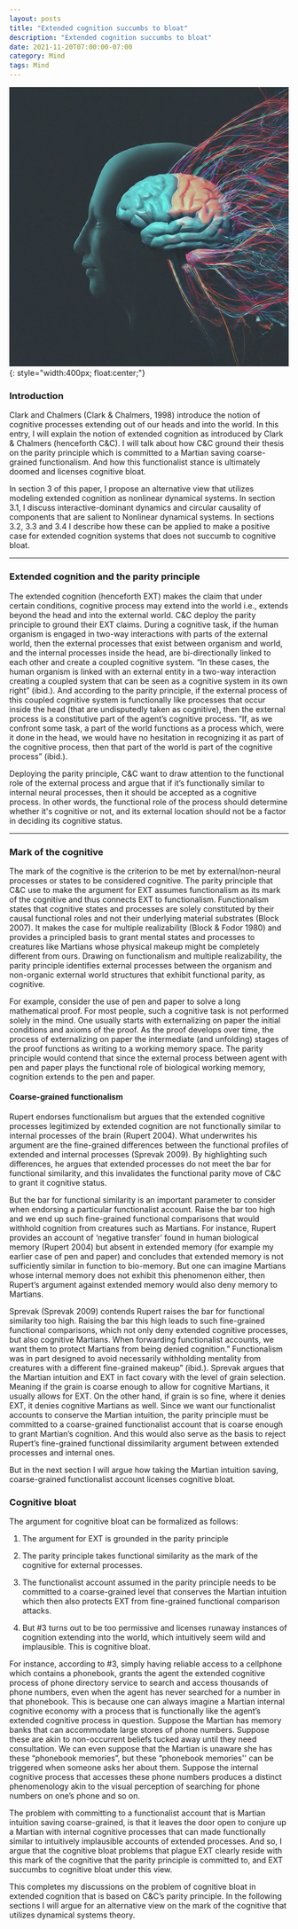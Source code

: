 ```yaml
---
layout: posts
title: "Extended cognition succumbs to bloat"
description: "Extended cognition succumbs to bloat"
date: 2021-11-20T07:00:00-07:00
category: Mind
tags: Mind
---
```

![TE image](/images/extendedcog.jfif){: style="width:400px; float:center;"}

### Introduction
Clark and Chalmers (Clark & Chalmers, 1998) introduce the notion of cognitive processes extending out of our heads and into the world. 
In this entry, I will explain the notion of extended cognition as introduced by Clark & Chalmers (henceforth C&C). I will talk about how C&C ground their thesis on the parity principle which is committed to a Martian saving coarse-grained functionalism. 
And how this functionalist stance is ultimately doomed and licenses cognitive bloat.

In section 3<link> of this paper, I propose an alternative view that utilizes modeling extended cognition as nonlinear dynamical systems. 
In section 3.1, I discuss interactive-dominant dynamics and circular causality of components that are salient to Nonlinear dynamical systems. 
In sections 3.2, 3.3 and 3.4 I describe how these can be applied to make a positive case for extended cognition systems that does not succumb to cognitive bloat. 

---
### Extended cognition and the parity principle

The extended cognition (henceforth EXT) makes the claim that under certain conditions, cognitive process may extend into the world i.e., extends beyond the head and into the external world. C&C deploy the parity principle to ground their EXT claims. During a cognitive task, if the human organism is engaged in two-way interactions with parts of the external world, then the external processes that exist between organism and world, and the internal processes inside the head, are bi-directionally linked to each other and create a coupled cognitive system. “In these cases, the human organism is linked with an external entity in a two-way interaction creating a coupled system that can be seen as a cognitive system in its own right” (ibid.). And according to the parity principle, if the external process of this coupled cognitive system is functionally like processes that occur inside the head (that are undisputedly taken as cognitive), then the external process is a constitutive part of the agent’s cognitive process. “If, as we confront some task, a part of the world functions as a process which, were it done in the head, we would have no hesitation in recognizing it as part of the cognitive process, then that part of the world is part of the cognitive process” (ibid.). 

Deploying the parity principle, C&C want to draw attention to the functional role of the external process and argue that if it’s functionally similar to internal neural processes, then it should be accepted as a cognitive process. In other words, the functional role of the process should determine whether it's cognitive or not, and its external location should not be a factor in deciding its cognitive status. 

---
### Mark of the cognitive 
The mark of the cognitive is the criterion to be met by external/non-neural processes or states to be considered cognitive. The parity principle that C&C use to make the argument for EXT assumes functionalism as its mark of the cognitive and thus connects EXT to functionalism. Functionalism states that cognitive states and processes are solely constituted by their causal functional roles and not their underlying material substrates (Block 2007). It makes the case for multiple realizability (Block & Fodor 1980) and provides a principled basis to grant mental states and processes to creatures like Martians whose physical makeup might be completely different from ours. Drawing on functionalism and multiple realizability, the parity principle identifies external processes between the organism and non-organic external world structures that exhibit functional parity, as cognitive.

For example, consider the use of pen and paper to solve a long mathematical proof. For most people, such a cognitive task is not performed solely in the mind. One usually starts with externalizing on paper the initial conditions and axioms of the proof. As the proof develops over time, the process of externalizing on paper the intermediate (and unfolding) stages of the proof functions as writing to a working memory space. The parity principle would contend that since the external process between agent with pen and paper plays the functional role of biological working memory, cognition extends to the pen and paper.

#### Coarse-grained functionalism 
Rupert endorses functionalism but argues that the extended cognitive processes legitimized by extended cognition are not functionally similar to internal processes of the brain (Rupert 2004). What underwrites his argument are the fine-grained differences between the functional profiles of extended and internal processes (Sprevak 2009). By highlighting such differences, he argues that extended processes do not meet the bar for functional similarity, and this invalidates the functional parity move of C&C to grant it cognitive status.

But the bar for functional similarity is an important parameter to consider when endorsing a particular functionalist account. Raise the bar too high and we end up such fine-grained functional comparisons that would withhold cognition from creatures such as Martians. For instance, Rupert provides an account of ‘negative transfer’ found in human biological memory (Rupert 2004) but absent in extended memory (for example my earlier case of pen and paper) and concludes that extended memory is not sufficiently similar in function to bio-memory. But one can imagine Martians whose internal memory does not exhibit this phenomenon either, then Rupert’s argument against extended memory would also deny memory to Martians. 

Sprevak (Sprevak 2009) contends Rupert raises the bar for functional similarity too high. Raising the bar this high leads to such fine-grained functional comparisons, which not only deny extended cognitive processes, but also cognitive Martians. When forwarding functionalist accounts, we want them to protect Martians from being denied cognition.” Functionalism was in part designed to avoid necessarily withholding mentality from creatures with a different fine-grained makeup” (ibid.). Sprevak argues that the Martian intuition and EXT in fact covary with the level of grain selection. Meaning if the grain is coarse enough to allow for cognitive Martians, it usually allows for EXT. On the other hand, if grain is so fine, where it denies EXT, it denies cognitive Martians as well. Since we want our functionalist accounts to conserve the Martian intuition, the parity principle must be committed to a coarse-grained functionalist account that is coarse enough to grant Martian’s cognition. And this would also serve as the basis to reject Rupert’s fine-grained functional dissimilarity argument between extended processes and internal ones. 

But in the next section I will argue how taking the Martian intuition saving, coarse-grained functionalist account licenses cognitive bloat. 

### Cognitive bloat
The argument for cognitive bloat can be formalized as follows:

1) The argument for EXT is grounded in the parity principle

2) The parity principle takes functional similarity as the mark of the cognitive for external processes.

3) The functionalist account assumed in the parity principle needs to be committed to a coarse-grained level that conserves the Martian intuition which then also protects EXT from fine-grained functional comparison attacks. 

4) But #3 turns out to be too permissive and licenses runaway instances of cognition extending into the world, which intuitively seem wild and implausible. This is cognitive bloat. 

For instance, according to #3, simply having reliable access to a cellphone which contains a phonebook, grants the agent the extended cognitive process of phone directory service to search and access thousands of phone numbers, even when the agent has never searched for a number in that phonebook. This is because one can always imagine a Martian internal cognitive economy with a process that is functionally like the agent’s extended cognitive process in question. Suppose the Martian has memory banks that can accommodate large stores of phone numbers. Suppose these are akin to non-occurrent beliefs tucked away until they need consultation. We can even suppose that the Martian is unaware she has these “phonebook memories”, but these “phonebook memories'' can be triggered when someone asks her about them. Suppose the internal cognitive process that accesses these phone numbers produces a distinct phenomenology akin to the visual perception of searching for phone numbers on one’s phone and so on. 

The problem with committing to a functionalist account that is Martian intuition saving coarse-grained, is that it leaves the door open to conjure up a Martian with internal cognitive processes that can made functionally similar to intuitively implausible accounts of extended processes. And so, I argue that the cognitive bloat problems that plague EXT clearly reside with this mark of the cognitive that the parity principle is committed to, and EXT succumbs to cognitive bloat under this view.

This completes my discussions on the problem of cognitive bloat in extended cognition that is based on C&C’s parity principle. In the following sections I will argue for an alternative view on the mark of the cognitive that utilizes dynamical systems theory. 

